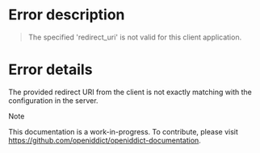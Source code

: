 # Error description

> The specified 'redirect_uri' is not valid for this client application.

# Error details

The provided redirect URI from the client is not exactly matching with the configuration in the server.

> [!NOTE]
> This documentation is a work-in-progress. To contribute, please visit https://github.com/openiddict/openiddict-documentation.
